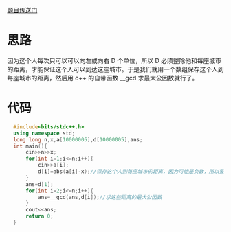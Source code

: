 [题目传送门](https://www.luogu.com.cn/problem/AT4255)

# 思路

因为这个人每次只可以可以向左或向右 D 个单位，所以 D 必须整除他和每座城市的距离，才能保证这个人可以到达这座城市。于是我们就用一个数组保存这个人到每座城市的距离，然后用 c++ 的自带函数 __gcd 求最大公因数就行了。

# 代码

```cpp
  #include<bits/stdc++.h>
  using namespace std;
  long long n,x,a[10000005],d[10000005],ans;
  int main(){
      cin>>n>>x;
      for(int i=1;i<=n;i++){
          cin>>a[i];
          d[i]=abs(a[i]-x);//保存这个人到每座城市的距离，因为可能是负数，所以要求绝对值
      }
      ans=d[1];
      for(int i=2;i<=n;i++){
          ans=__gcd(ans,d[i]);//求这些距离的最大公因数
      }
      cout<<ans;
      return 0;
  }
```